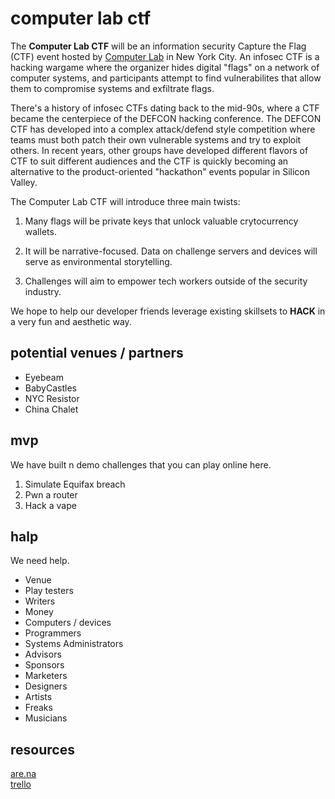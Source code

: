 # computer lab ctf

The __Computer Lab CTF__ will be an information security Capture the Flag (CTF)
event hosted by [Computer Lab](https://computerlab.io) in New York City. An
infosec CTF is a hacking wargame where the organizer hides digital "flags" on a
network of computer systems, and participants attempt to find vulnerabilites
that allow them to compromise systems and exfiltrate flags.

There's a history of infosec CTFs dating back to the mid-90s, where a CTF became
the centerpiece of the DEFCON hacking conference. The DEFCON CTF has developed
into a complex attack/defend style competition where teams must both patch their
own vulnerable systems and try to exploit others. In recent years, other groups
have developed different flavors of CTF to suit different audiences and the CTF
is quickly becoming an alternative to the product-oriented "hackathon" events
popular in Silicon Valley.

The Computer Lab CTF will introduce three main twists:

1. Many flags will be private keys that unlock valuable crytocurrency wallets.

2. It will be narrative-focused. Data on challenge servers and devices will
   serve as environmental storytelling.

3. Challenges will aim to empower tech workers outside of the security industry. 

We hope to help our developer friends leverage existing skillsets to
**HACK** in a very fun and aesthetic way.

## potential venues / partners

- Eyebeam
- BabyCastles
- NYC Resistor
- China Chalet

## mvp

We have built n demo challenges that you can play online here.

1. Simulate Equifax breach
2. Pwn a router
3. Hack a vape

## halp

We need help.

* Venue
* Play testers
* Writers
* Money
* Computers / devices
* Programmers
* Systems Administrators
* Advisors
* Sponsors
* Marketers
* Designers
* Artists
* Freaks
* Musicians

## resources

[are.na](https://www.are.na/rob-jensen/ctf)  
[trello](https://trello.com/b/Tyv7kEob/ctf)
